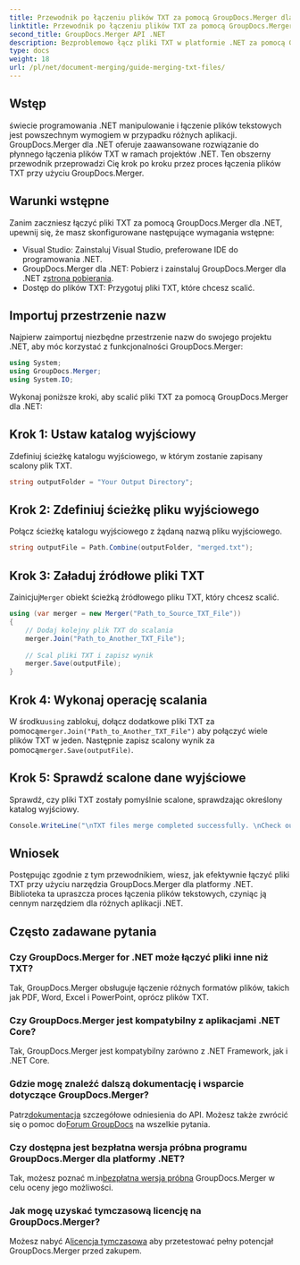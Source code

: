 ```yaml
---
title: Przewodnik po łączeniu plików TXT za pomocą GroupDocs.Merger dla .NET
linktitle: Przewodnik po łączeniu plików TXT za pomocą GroupDocs.Merger dla .NET
second_title: GroupDocs.Merger API .NET
description: Bezproblemowo łącz pliki TXT w platformie .NET za pomocą GroupDocs.Merger. Przewodnik krok po kroku dla programistów. Dostępna dokumentacja i wsparcie.
type: docs
weight: 18
url: /pl/net/document-merging/guide-merging-txt-files/
---
```

## Wstęp
świecie programowania .NET manipulowanie i łączenie plików tekstowych jest powszechnym wymogiem w przypadku różnych aplikacji. GroupDocs.Merger dla .NET oferuje zaawansowane rozwiązanie do płynnego łączenia plików TXT w ramach projektów .NET. Ten obszerny przewodnik przeprowadzi Cię krok po kroku przez proces łączenia plików TXT przy użyciu GroupDocs.Merger.
## Warunki wstępne
Zanim zaczniesz łączyć pliki TXT za pomocą GroupDocs.Merger dla .NET, upewnij się, że masz skonfigurowane następujące wymagania wstępne:
- Visual Studio: Zainstaluj Visual Studio, preferowane IDE do programowania .NET.
-  GroupDocs.Merger dla .NET: Pobierz i zainstaluj GroupDocs.Merger dla .NET z[strona pobierania](https://releases.groupdocs.com/merger/net/).
- Dostęp do plików TXT: Przygotuj pliki TXT, które chcesz scalić.

## Importuj przestrzenie nazw
Najpierw zaimportuj niezbędne przestrzenie nazw do swojego projektu .NET, aby móc korzystać z funkcjonalności GroupDocs.Merger:
```csharp
using System; 
using GroupDocs.Merger;
using System.IO;
```

Wykonaj poniższe kroki, aby scalić pliki TXT za pomocą GroupDocs.Merger dla .NET:
## Krok 1: Ustaw katalog wyjściowy
Zdefiniuj ścieżkę katalogu wyjściowego, w którym zostanie zapisany scalony plik TXT.
```csharp
string outputFolder = "Your Output Directory";
```
## Krok 2: Zdefiniuj ścieżkę pliku wyjściowego
Połącz ścieżkę katalogu wyjściowego z żądaną nazwą pliku wyjściowego.
```csharp
string outputFile = Path.Combine(outputFolder, "merged.txt");
```
## Krok 3: Załaduj źródłowe pliki TXT
 Zainicjuj`Merger` obiekt ścieżką źródłowego pliku TXT, który chcesz scalić.
```csharp
using (var merger = new Merger("Path_to_Source_TXT_File"))
{
    // Dodaj kolejny plik TXT do scalania
    merger.Join("Path_to_Another_TXT_File");
    
    // Scal pliki TXT i zapisz wynik
    merger.Save(outputFile);
}
```
## Krok 4: Wykonaj operację scalania
 W środku`using` zablokuj, dołącz dodatkowe pliki TXT za pomocą`merger.Join("Path_to_Another_TXT_File")` aby połączyć wiele plików TXT w jeden. Następnie zapisz scalony wynik za pomocą`merger.Save(outputFile)`.
## Krok 5: Sprawdź scalone dane wyjściowe
Sprawdź, czy pliki TXT zostały pomyślnie scalone, sprawdzając określony katalog wyjściowy.
```csharp
Console.WriteLine("\nTXT files merge completed successfully. \nCheck output in {0}", outputFolder);
```

## Wniosek
Postępując zgodnie z tym przewodnikiem, wiesz, jak efektywnie łączyć pliki TXT przy użyciu narzędzia GroupDocs.Merger dla platformy .NET. Biblioteka ta upraszcza proces łączenia plików tekstowych, czyniąc ją cennym narzędziem dla różnych aplikacji .NET.

## Często zadawane pytania
### Czy GroupDocs.Merger for .NET może łączyć pliki inne niż TXT?
Tak, GroupDocs.Merger obsługuje łączenie różnych formatów plików, takich jak PDF, Word, Excel i PowerPoint, oprócz plików TXT.
### Czy GroupDocs.Merger jest kompatybilny z aplikacjami .NET Core?
Tak, GroupDocs.Merger jest kompatybilny zarówno z .NET Framework, jak i .NET Core.
### Gdzie mogę znaleźć dalszą dokumentację i wsparcie dotyczące GroupDocs.Merger?
 Patrz[dokumentacja](https://reference.groupdocs.com/merger/net/) szczegółowe odniesienia do API. Możesz także zwrócić się o pomoc do[Forum GroupDocs](https://forum.groupdocs.com/c/merger/32) na wszelkie pytania.
### Czy dostępna jest bezpłatna wersja próbna programu GroupDocs.Merger dla platformy .NET?
 Tak, możesz poznać m.in[bezpłatna wersja próbna](https://releases.groupdocs.com/) GroupDocs.Merger w celu oceny jego możliwości.
### Jak mogę uzyskać tymczasową licencję na GroupDocs.Merger?
 Możesz nabyć A[licencja tymczasowa](https://purchase.groupdocs.com/temporary-license/) aby przetestować pełny potencjał GroupDocs.Merger przed zakupem.